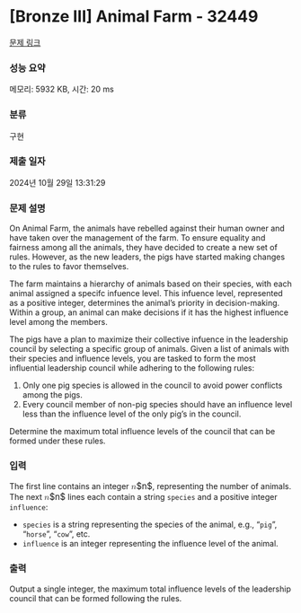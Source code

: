 # [Bronze III] Animal Farm - 32449 

[문제 링크](https://www.acmicpc.net/problem/32449) 

### 성능 요약

메모리: 5932 KB, 시간: 20 ms

### 분류

구현

### 제출 일자

2024년 10월 29일 13:31:29

### 문제 설명

<p>On Animal Farm, the animals have rebelled against their human owner and have taken over the management of the farm. To ensure equality and fairness among all the animals, they have decided to create a new set of rules. However, as the new leaders, the pigs have started making changes to the rules to favor themselves.</p>

<p>The farm maintains a hierarchy of animals based on their species, with each animal assigned a specifc infuence level. This infuence level, represented as a positive integer, determines the animal’s priority in decision-making. Within a group, an animal can make decisions if it has the highest influence level among the members.</p>

<p>The pigs have a plan to maximize their collective infuence in the leadership council by selecting a specific group of animals. Given a list of animals with their species and influence levels, you are tasked to form the most influential leadership council while adhering to the following rules:</p>

<ol>
	<li>Only one pig species is allowed in the council to avoid power conflicts among the pigs.</li>
	<li>Every council member of non-pig species should have an influence level less than the influence level of the only pig’s in the council.</li>
</ol>

<p>Determine the maximum total influence levels of the council that can be formed under these rules.</p>

### 입력 

 <p>The first line contains an integer <mjx-container class="MathJax" jax="CHTML" style="font-size: 109%; position: relative;"><mjx-math class="MJX-TEX" aria-hidden="true"><mjx-mi class="mjx-i"><mjx-c class="mjx-c1D45B TEX-I"></mjx-c></mjx-mi></mjx-math><mjx-assistive-mml unselectable="on" display="inline"><math xmlns="http://www.w3.org/1998/Math/MathML"><mi>n</mi></math></mjx-assistive-mml><span aria-hidden="true" class="no-mathjax mjx-copytext">$n$</span></mjx-container>, representing the number of animals. The next <mjx-container class="MathJax" jax="CHTML" style="font-size: 109%; position: relative;"><mjx-math class="MJX-TEX" aria-hidden="true"><mjx-mi class="mjx-i"><mjx-c class="mjx-c1D45B TEX-I"></mjx-c></mjx-mi></mjx-math><mjx-assistive-mml unselectable="on" display="inline"><math xmlns="http://www.w3.org/1998/Math/MathML"><mi>n</mi></math></mjx-assistive-mml><span aria-hidden="true" class="no-mathjax mjx-copytext">$n$</span></mjx-container> lines each contain a string <code>species</code> and a positive integer <code>influence</code>:</p>

<ul>
	<li><code>species</code> is a string representing the species of the animal, e.g., “<code>pig</code>”, “<code>horse</code>”, “<code>cow</code>”, etc.</li>
	<li><code>influence</code> is an integer representing the influence level of the animal.</li>
</ul>

### 출력 

 <p>Output a single integer, the maximum total influence levels of the leadership council that can be formed following the rules.</p>

